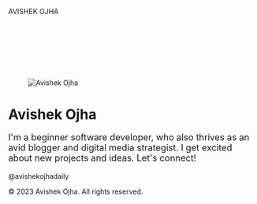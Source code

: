  AVISHEK OJHA

<!-- wp:spacer -->
<div style="height:100px" aria-hidden="true" class="wp-block-spacer"></div>
<!-- /wp:spacer -->

<!-- wp:image {"align":"center","id":6,"sizeSlug":"medium","linkDestination":"none","className":"is-style-rounded"} -->
<figure class="wp-block-image aligncenter size-medium is-style-rounded"><img src="https://ojhaavicode.files.wordpress.com/2023/07/picsart_23-07-08_15-16-26-741.jpg?w=181" alt="Avishek Ojha" class="wp-image-6"/></figure>
<!-- /wp:image -->

<!-- wp:heading {"textAlign":"center","level":1,"className":"margin-bottom-half"} -->
<h1 class="wp-block-heading has-text-align-center margin-bottom-half">Avishek Ojha</h1>
<!-- /wp:heading -->

<!-- wp:paragraph {"align":"center","style":{"typography":{"fontSize":18}}} -->
<p class="has-text-align-center" style="font-size:18px">I'm a beginner software developer, who also thrives as an avid blogger and digital media strategist. I get excited about new projects and ideas. Let's connect!</p>
<!-- /wp:paragraph -->

<!-- wp:social-links {"align":"center"} -->
<ul class="wp-block-social-links aligncenter"><!-- wp:social-link {"url":"https://www.facebook.com/abisuraj.ojha?mibextid=ZbWKwL","service":"facebook","label":"","rel":""} /-->

<!-- wp:social-link {"url":"https://youtube.com/cz_abhishek","service":"youtube","label":"","rel":""} /-->

<!-- wp:social-link {"url":"https://www.tiktok.com/@czabhishek?_t=8eMAeYfzH9d\u0026amp;_r=1","service":"tiktok","label":"","rel":""} /-->

<!-- wp:social-link {"url":"https://instagram.com/czabhishek","service":"instagram","label":"","rel":""} /-->

<!-- wp:social-link {"url":"https://github.com/czabhishek699","service":"github","label":"","rel":""} /--></ul>
<!-- /wp:social-links -->

<!-- wp:paragraph -->
<p>@avishekojhadaily </p>
<!-- /wp:paragraph -->

<footer>
<p>&copy; 2023 Avishek Ojha. All rights reserved.</p>
</footer>
